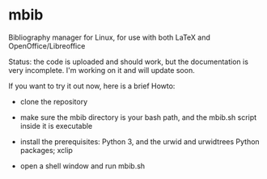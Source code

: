 # mbib
Bibliography manager for Linux, for use with both LaTeX and OpenOffice/Libreoffice

Status: the code is uploaded and should work, but the documentation is very incomplete.
I'm working on it and will update soon.

If you want to try it out now, here is a brief Howto:

- clone the repository

- make sure the mbib directory is your bash path, and the mbib.sh script inside it is executable

- install the prerequisites: Python 3, and the urwid and urwidtrees Python packages; xclip

- open a shell window and run mbib.sh

